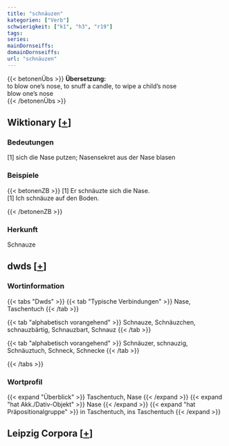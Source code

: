 ```yaml
---
title: "schnäuzen"
kategorien: ["Verb"]
schwierigkeit: ["k1", "h3", "r19"]
tags:
series:
mainDornseiffs:
domainDornseiffs:
url: "schnäuzen"
---
```


{{< betonenÜbs >}}
**Übersetzung:**  
to blow one’s nose, to snuff a candle, to wipe a child’s nose  
blow one’s nose  
{{< /betonenÜbs >}}

## Wiktionary [[+](https://de.wiktionary.org/wiki/schnäuzen)]

### Bedeutungen
[1] sich die Nase putzen; Nasensekret aus der Nase blasen  

### Beispiele
{{< betonenZB >}}
[1] Er schnäuzte sich die Nase.  
[1] Ich schnäuze auf den Boden.  

{{< /betonenZB >}}
### Herkunft
Schnauze  



## dwds [[+](https://www.dwds.de/wb/schnäuzen)]

### Wortinformation
{{< tabs "Dwds" >}}
{{< tab "Typische Verbindungen" >}}
Nase, Taschentuch
{{< /tab >}}

{{< tab "alphabetisch vorangehend" >}}
Schnauze, Schnäuzchen, schnauzbärtig, Schnauzbart, Schnauz
{{< /tab >}}

{{< tab "alphabetisch vorangehend" >}}
Schnäuzer, schnauzig, Schnäuztuch, Schneck, Schnecke
{{< /tab >}}

{{< /tabs >}}

### Wortprofil
{{< expand "Überblick" >}} Taschentuch, Nase {{< /expand >}}
{{< expand "hat Akk./Dativ-Objekt" >}} Nase {{< /expand >}}
{{< expand "hat Präpositionalgruppe" >}} in Taschentuch, ins Taschentuch {{< /expand >}}

## Leipzig Corpora [[+](https://corpora.uni-leipzig.de/en/res?word=schnäuzen&corpusId=deu_newscrawl-public_2018)]

